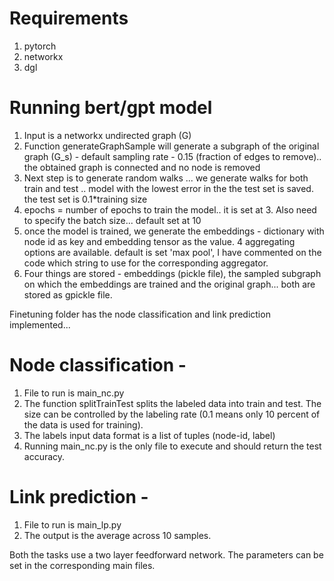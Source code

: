 Requirements
=============
1. pytorch
2. networkx
3. dgl


Running bert/gpt model
====================
  
  1. Input is a networkx undirected graph (G) 
  2. Function generateGraphSample will generate a subgraph of the original graph (G_s) - default sampling rate - 0.15 (fraction of edges to remove).. the obtained graph is connected and no node is removed
  3. Next step is to generate random walks ... we generate walks for both train and test .. model with the lowest error in the the test set is saved. the test set is 0.1*training size
  4. epochs = number of epochs to train the model.. it is set at 3. Also need to specify the batch size... default set at 10
  5. once the model is trained, we generate the embeddings - dictionary with node id as key and embedding tensor as the value. 4 aggregating options are available. default is set 'max pool', I have commented on the code which string to use for the corresponding aggregator.
  6. Four things are stored - embeddings (pickle file), the sampled subgraph on which the embeddings are trained and the original graph... both are stored as gpickle file.
  
Finetuning folder has the node classification and link prediction implemented...

Node classification - 
====================

1. File to run is main_nc.py
2. The function splitTrainTest splits the labeled data into train and test. The size can be controlled by the labeling rate (0.1 means only 10 percent of the data is used for training). 
3. The labels input data format is a list of tuples (node-id, label)
4. Running main_nc.py is the only file to execute and should return the test accuracy.

Link prediction -
====================

1. File to run is main_lp.py
2. The output is the average across 10 samples.

Both the tasks use a two layer feedforward network. The parameters can be set in the corresponding main files. 
